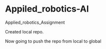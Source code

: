 # Appiled_robotics-AI
Applied_robotics_Assignment 

Created local repo.

Now going to push the repo from local to global
